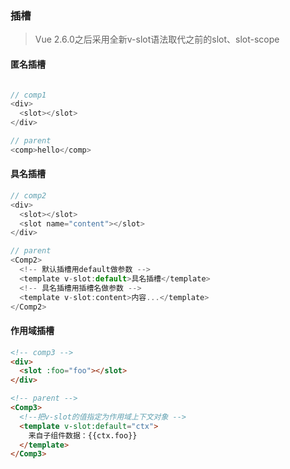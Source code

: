 ### 插槽
> Vue 2.6.0之后采用全新v-slot语法取代之前的slot、slot-scope

#### 匿名插槽
```js

// comp1
<div>
  <slot></slot>
</div>

// parent
<comp>hello</comp>

```

#### 具名插槽
```js
// comp2
<div>
  <slot></slot>
  <slot name="content"></slot>
</div>

// parent
<Comp2>
  <!-- 默认插槽用default做参数 -->
  <template v-slot:default>具名插槽</template>
  <!-- 具名插槽用插槽名做参数 -->
  <template v-slot:content>内容...</template>
</Comp2>
```

#### 作用域插槽
```html
<!-- comp3 -->
<div>
  <slot :foo="foo"></slot>
</div>

<!-- parent -->
<Comp3>
  <!--把v-slot的值指定为作用域上下文对象 -->
  <template v-slot:default="ctx">
    来自子组件数据：{{ctx.foo}}
  </template>
</Comp3>
```


